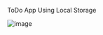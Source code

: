 
ToDo App Using Local Storage

![image](https://github.com/AnsariMj/ToDo-List/assets/101396710/a2f7dcef-fc47-414e-a6fd-2d0b14e78171)
